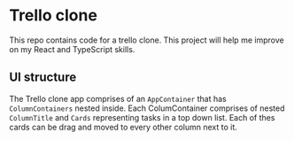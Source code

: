 # Trello clone

This repo contains code for a trello clone. This project will help me improve on my React
and TypeScript skills.

## UI structure
The Trello clone app comprises of an `AppContainer` that has `ColumnContainers` nested inside. Each ColumContainer comprises of nested `ColumnTitle` and `Cards` representing tasks in a top down list. Each of thes cards can be drag and moved to every other column next to it.
